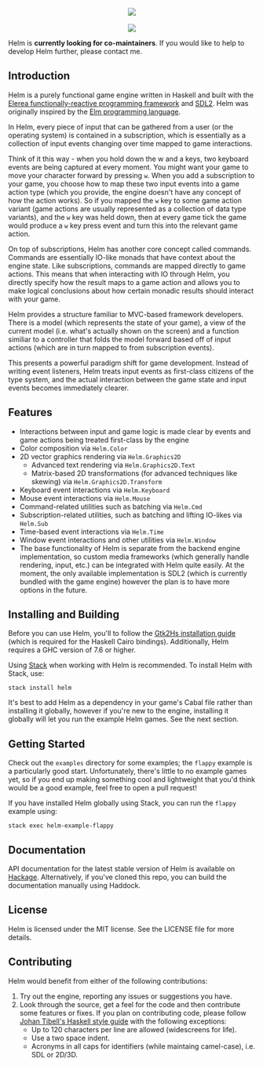 <p align="center">
  <a href="http://helm-engine.org" title="Homepage"><img src="http://helm-engine.org/img/logo-alt.png" /></a>
  <br>
  <br>
  <a href="https://circleci.com/gh/z0w0/helm" title="CircleCI"><img src="https://circleci.com/gh/z0w0/helm.svg?style=svg" /></a>
</p>

Helm is **currently looking for co-maintainers**. If you would like to help to develop Helm further, please contact me.

## Introduction

Helm is a purely functional game engine written in Haskell and built with
the [Elerea functionally-reactive programming framework](https://github.com/cobbpg/elerea)
and [SDL2](https://www.libsdl.org/). Helm was originally inspired by the
[Elm programming language](http://elm-lang.org).

In Helm, every piece of input that can be gathered from a user (or the operating system)
is contained in a subscription, which is essentially 
as a collection of input events changing over time mapped to game interactions.

Think of it this way - when you hold down the w and a keys, two keyboard events are being captured at every moment.
You might want your game to move your character forward by pressing `w`.
When you add a subscription to your game, you choose how to map these two input events
into a game action type (which you provide, the engine doesn't have any concept
of how the action works). So if you mapped the `w` key to some game action variant (game
actions are usually represented as a collection of data type variants), and the `w` key was held down,
then at every game tick the game would produce a `w` key press event and turn this into
the relevant game action.

On top of subscriptions, Helm has another core concept called commands.
Commands are essentially IO-like monads that have context about the engine state.
Like subscriptions, commands are mapped directly to game actions. This
means that when interacting with IO through Helm, you directly
specify how the result maps to a game action and allows you to make logical
conclusions about how certain monadic results should interact with your game.

Helm provides a structure familiar to MVC-based framework developers.
There is a model (which represents the state of your game), 
a view of the current model (i.e. what's actually shown on the screen) and a function similiar
to a controller that folds the model forward based off of input actions (which are in turn
mapped to from subscription events).

This presents a powerful paradigm shift for game development. Instead of writing event listeners,
Helm treats input events as first-class citizens of the type system, and the actual interaction
between the game state and input events becomes immediately clearer.

## Features

* Interactions between input and game logic is made clear by events and game actions being treated
  first-class by the engine
* Color composition via `Helm.Color`
* 2D vector graphics rendering via `Helm.Graphics2D`
  * Advanced text rendering via `Helm.Graphics2D.Text`
  * Matrix-based 2D transformations (for advanced techniques like skewing) via `Helm.Graphics2D.Transform`
* Keyboard event interactions via `Helm.Keyboard`
* Mouse event interactions via `Helm.Mouse`
* Command-related utilities such as batching via `Helm.Cmd`
* Subscription-related utilities, such as batching and lifting IO-likes via `Helm.Sub`
* Time-based event interactions via `Helm.Time`
* Window event interactions and other utilities via `Helm.Window`
* The base functionality of Helm is separate from the backend engine implementation, so
  custom media frameworks (which generally handle rendering, input, etc.) can be integrated
  with Helm quite easily. At the moment, the only available implementation is SDL2
  (which is currently bundled with the game engine) however the plan is to have more options in the future.

## Installing and Building

Before you can use Helm, you'll to follow the
[Gtk2Hs installation guide](https://wiki.haskell.org/Gtk2Hs/Installation)
(which is required for the Haskell Cairo bindings). Additionally, Helm
requires a GHC version of 7.6 or higher.

Using [Stack](https://haskellstack.org) when working with Helm is recommended.
To install Helm with Stack, use:

```
stack install helm
```

It's best to add Helm as a dependency in your game's Cabal file rather
than installing it globally, however if you're new to the engine, installing
it globally will let you run the example Helm games. See the next section.

## Getting Started

Check out the `examples` directory for some examples; the `flappy` example is a particularly good start.
Unfortunately, there's little to no example games yet, so if you end up making something cool and lightweight
that you'd think would be a good example, feel free to open a pull request!

If you have installed Helm globally using Stack, you can run the `flappy` example using:

```
stack exec helm-example-flappy
```

## Documentation

API documentation for the latest stable version of Helm is available on [Hackage](http://hackage.haskell.org/package/helm).
Alternatively, if you've cloned this repo, you can build the documentation manually using Haddock.

## License

Helm is licensed under the MIT license. See the LICENSE file for more details.

## Contributing

Helm would benefit from either of the following contributions:

1. Try out the engine, reporting any issues or suggestions you have.
2. Look through the source, get a feel for the code and then
   contribute some features or fixes. If you plan on contributing
   code, please follow
   [Johan Tibell's Haskell style guide](https://github.com/tibbe/haskell-style-guide/blob/master/haskell-style.md)
   with the following exceptions:
   * Up to 120 characters per line are allowed (widescreens for life).
   * Use a two space indent.
   * Acronyms in all caps for identifiers (while maintaing camel-case), i.e. SDL or 2D/3D.
   
